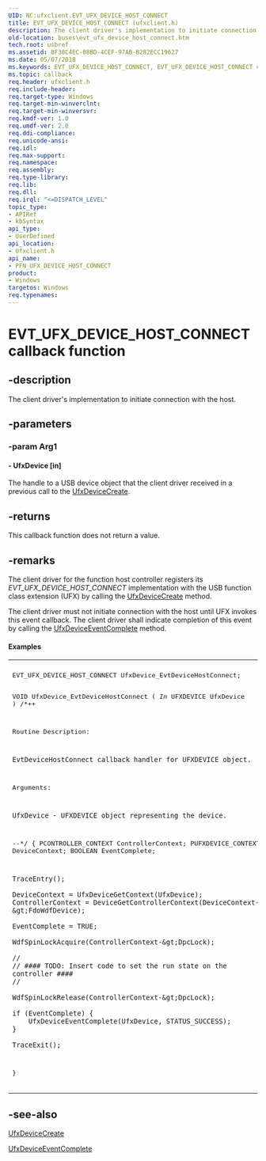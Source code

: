 ```yaml
---
UID: NC:ufxclient.EVT_UFX_DEVICE_HOST_CONNECT
title: EVT_UFX_DEVICE_HOST_CONNECT (ufxclient.h)
description: The client driver's implementation to initiate connection with the host.
old-location: buses\evt_ufx_device_host_connect.htm
tech.root: usbref
ms.assetid: 8F38C4EC-08BD-4CEF-97AB-B282ECC19627
ms.date: 05/07/2018
ms.keywords: EVT_UFX_DEVICE_HOST_CONNECT, EVT_UFX_DEVICE_HOST_CONNECT callback, EvtUfxDeviceHostConnect, EvtUfxDeviceHostConnect callback function [Buses], PFN_UFX_DEVICE_HOST_CONNECT, PFN_UFX_DEVICE_HOST_CONNECT callback function pointer [Buses], buses.evt_ufx_device_host_connect, ufxclient/EvtUfxDeviceHostConnect
ms.topic: callback
req.header: ufxclient.h
req.include-header: 
req.target-type: Windows
req.target-min-winverclnt: 
req.target-min-winversvr: 
req.kmdf-ver: 1.0
req.umdf-ver: 2.0
req.ddi-compliance: 
req.unicode-ansi: 
req.idl: 
req.max-support: 
req.namespace: 
req.assembly: 
req.type-library: 
req.lib: 
req.dll: 
req.irql: "<=DISPATCH_LEVEL"
topic_type:
- APIRef
- kbSyntax
api_type:
- UserDefined
api_location:
- Ufxclient.h
api_name:
- PFN_UFX_DEVICE_HOST_CONNECT
product:
- Windows
targetos: Windows
req.typenames: 
---
```


# EVT_UFX_DEVICE_HOST_CONNECT callback function


## -description


The client driver's implementation to initiate connection with the host.


## -parameters




### -param Arg1








#### - UfxDevice [in]

The handle to a  USB device object that the client driver received in a previous call to  the <a href="https://msdn.microsoft.com/library/windows/hardware/mt187951">UfxDeviceCreate</a>.


## -returns



This callback function does not return a value.




## -remarks



The client driver for the function host controller registers its <i>EVT_UFX_DEVICE_HOST_CONNECT</i> implementation with the USB function class extension (UFX) by calling the <a href="https://msdn.microsoft.com/library/windows/hardware/mt187951">UfxDeviceCreate</a> method.

The client driver must not initiate connection with the host until UFX invokes this  event callback. The client driver shall indicate completion of this event by calling the <a href="https://msdn.microsoft.com/library/windows/hardware/mt187952">UfxDeviceEventComplete</a> method. 


#### Examples

<div class="code"><span codelanguage=""><table>
<tr>
<th></th>
</tr>
<tr>
<td>
<pre>
EVT_UFX_DEVICE_HOST_CONNECT UfxDevice_EvtDeviceHostConnect;

VOID
UfxDevice_EvtDeviceHostConnect (
    _In_ UFXDEVICE UfxDevice
    )
/*++

Routine Description:

    EvtDeviceHostConnect callback handler for UFXDEVICE object.

Arguments:

    UfxDevice - UFXDEVICE object representing the device.

--*/
{
    PCONTROLLER_CONTEXT ControllerContext;
    PUFXDEVICE_CONTEXT DeviceContext;
    BOOLEAN EventComplete;

    TraceEntry();

    DeviceContext = UfxDeviceGetContext(UfxDevice);
    ControllerContext = DeviceGetControllerContext(DeviceContext-&gt;FdoWdfDevice);

    EventComplete = TRUE;

    WdfSpinLockAcquire(ControllerContext-&gt;DpcLock);

    //
    // #### TODO: Insert code to set the run state on the controller ####
    //

    WdfSpinLockRelease(ControllerContext-&gt;DpcLock);

    if (EventComplete) {
        UfxDeviceEventComplete(UfxDevice, STATUS_SUCCESS);
    }

    TraceExit();
}
</pre>
</td>
</tr>
</table></span></div>



## -see-also




<a href="https://msdn.microsoft.com/library/windows/hardware/mt187951">UfxDeviceCreate</a>



<a href="https://msdn.microsoft.com/library/windows/hardware/mt187952">UfxDeviceEventComplete</a>
 

 

